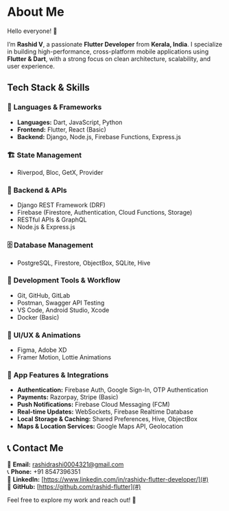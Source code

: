 # About Me

Hello everyone! 👋

I’m **Rashid V**, a passionate **Flutter Developer** from **Kerala, India**. I specialize in building high-performance, cross-platform mobile applications using **Flutter & Dart**, with a strong focus on clean architecture, scalability, and user experience.

## Tech Stack & Skills

### 🚀 **Languages & Frameworks**

- **Languages:** Dart, JavaScript, Python
- **Frontend:** Flutter, React (Basic)
- **Backend:** Django, Node.js, Firebase Functions, Express.js

### 🏗️ **State Management**

- Riverpod, Bloc, GetX, Provider

### 📡 **Backend & APIs**

- Django REST Framework (DRF)
- Firebase (Firestore, Authentication, Cloud Functions, Storage)
- RESTful APIs & GraphQL
- Node.js & Express.js

### 🗄️ **Database Management**

- PostgreSQL, Firestore, ObjectBox, SQLite, Hive

### 🔧 **Development Tools & Workflow**

- Git, GitHub, GitLab
- Postman, Swagger API Testing
- VS Code, Android Studio, Xcode
- Docker (Basic)

### 🎨 **UI/UX & Animations**

- Figma, Adobe XD
- Framer Motion, Lottie Animations

### 📱 **App Features & Integrations**

- **Authentication:** Firebase Auth, Google Sign-In, OTP Authentication
- **Payments:** Razorpay, Stripe (Basic)
- **Push Notifications:** Firebase Cloud Messaging (FCM)
- **Real-time Updates:** WebSockets, Firebase Realtime Database
- **Local Storage & Caching:** Shared Preferences, Hive, ObjectBox
- **Maps & Location Services:** Google Maps API, Geolocation

## 📞 Contact Me

📧 **Email:** [rashidrashi0004321@gmail.com](mailto:rashidrashi0004321@gmail.com)  
📞 **Phone:** +91 8547396351  
🔗 **LinkedIn:** [https://www.linkedin.com/in/rashidv-flutter-developer/](#)  
🔗 **GitHub:** [https://github.com/rashid-flutter](#)

Feel free to explore my work and reach out! 🚀

